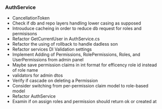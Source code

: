 ### AuthService

- CancellationToken
- Check if db and repo layers handling lower casing as supposed
- Introuduce cacheing in order to reduce db request for roles and permisisons
- Refactor GetCurrentUser in AuthService.cs
- Refactor the using of rollback to handle dadless son
- Refactor services DI Validation settings
- Implement Adding of Permissions, RolePermissions, Roles, and UserPermissions from admin panel
- Maybe save permission claims in int format for efficency role id instead of role name
- validators for admin dtos
- Verify if cascade on deleting a Permission
- Consider switching from per-permission claim model to role-based model
- Refactor AuthService
- Examin if on assign roles and permission should return ok or created at
